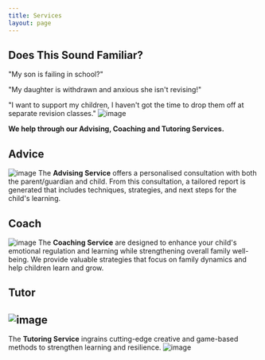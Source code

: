 ```yaml
---
title: Services
layout: page
---
```


## Does This Sound Familiar?


"My son is failing in school?"

"My daughter is withdrawn and anxious she isn't revising!" 

"I want to support my children, I haven't got the time to drop them off at separate revision classes."
![image](https://NavWeb.b-cdn.net/1804.jpg)

**We help through our Advising, Coaching and Tutoring Services.**
## Advice
![image](https://NavWeb.b-cdn.net/1771.jpg)
The **Advising Service** offers a personalised consultation with both the parent/guardian and child. From this consultation, a tailored report is generated that includes techniques, strategies, and next steps for the child's learning.
## Coach 
![image](https://NavWeb.b-cdn.net/1728.jpg)
The **Coaching Service** are designed to enhance your child's emotional regulation and learning while strengthening overall family well-being. We provide valuable strategies that focus on family dynamics and help children learn and grow.
## Tutor 
## ![image](https://NavWeb.b-cdn.net/1757.jpg) ##
The **Tutoring Service**  ingrains cutting-edge creative and game-based methods to strengthen learning and resilience.
![image](https://NavWeb.b-cdn.net/hand-02.jpg)